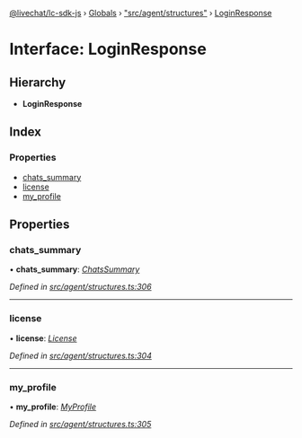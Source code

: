 [@livechat/lc-sdk-js](../README.md) › [Globals](../globals.md) › ["src/agent/structures"](../modules/_src_agent_structures_.md) › [LoginResponse](_src_agent_structures_.loginresponse.md)

# Interface: LoginResponse

## Hierarchy

* **LoginResponse**

## Index

### Properties

* [chats_summary](_src_agent_structures_.loginresponse.md#chats_summary)
* [license](_src_agent_structures_.loginresponse.md#license)
* [my_profile](_src_agent_structures_.loginresponse.md#my_profile)

## Properties

###  chats_summary

• **chats_summary**: *[ChatsSummary](_src_objects_index_.chatssummary.md)*

*Defined in [src/agent/structures.ts:306](https://github.com/livechat/lc-sdk-js/blob/3cb601c/src/agent/structures.ts#L306)*

___

###  license

• **license**: *[License](_src_agent_structures_.license.md)*

*Defined in [src/agent/structures.ts:304](https://github.com/livechat/lc-sdk-js/blob/3cb601c/src/agent/structures.ts#L304)*

___

###  my_profile

• **my_profile**: *[MyProfile](_src_objects_index_.myprofile.md)*

*Defined in [src/agent/structures.ts:305](https://github.com/livechat/lc-sdk-js/blob/3cb601c/src/agent/structures.ts#L305)*
